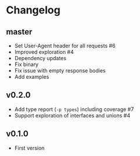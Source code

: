 # Changelog

## master

- Set User-Agent header for all requests #6
- Improved exploration #4
- Dependency updates
- Fix binary
- Fix issue with empty response bodies
- Add examples

## v0.2.0

- Add type report (`-p types`) including coverage #7
- Support exploration of interfaces and unions #4

## v0.1.0

- First version
